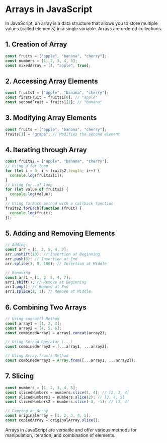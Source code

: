 
# Arrays in JavaScript

In JavaScript, an array is a data structure that allows you to store multiple values (called elements) in a single variable. Arrays are ordered collections.

## 1. Creation of Array
```javascript
const fruits = ["apple", "banana", "cherry"];
const numbers = [1, 2, 3, 4, 5];
const mixedArray = [1, "apple", true];
```

## 2. Accessing Array Elements
```javascript
const fruits1 = ["apple", "banana", "cherry"];
const firstFruit = fruits1[0]; // "apple"
const secondFruit = fruits1[1]; // "banana"
```

## 3. Modifying Array Elements
```javascript
const fruits = ["apple", "banana", "cherry"];
fruits[1] = "grape"; // Modifies the second element
```

## 4. Iterating through Array
```javascript
const fruits2 = ["apple", "banana", "cherry"];
// Using a for loop
for (let i = 0; i < fruits2.length; i++) {
  console.log(fruits2[i]);
}
// Using for..of loop
for (let value of fruits2) {
  console.log(value);
}
// Using forEach method with a callback function
fruits2.forEach(function (fruit) {
  console.log(fruit);
});
```

## 5. Adding and Removing Elements
```javascript
// Adding
const arr = [1, 2, 5, 4, 7];
arr.unshift(10); // Insertion at Beginning
arr.push(8); // Insertion at End
arr.splice(3, 0, 100); // Insertion at Middle

// Removing
const arr1 = [1, 2, 5, 4, 7];
arr1.shift(); // Remove at Beginning
arr1.pop(); // Remove at End
arr1.splice(1, 1); // Remove at Middle
```

## 6. Combining Two Arrays
```javascript
// Using concat() Method
const array1 = [1, 2, 3];
const array2 = [4, 5, 6];
const combinedArray1 = array1.concat(array2);

// Using Spread Operator (...)
const combinedArray2 = [...array1, ...array2];

// Using Array.from() Method
const combinedArray3 = Array.from([...array1, ...array2]);
```

## 7. Slicing
```javascript
const numbers = [1, 2, 3, 4, 5];
const slicedNumbers = numbers.slice(1, 4); // [2, 3, 4]
const slicedNumbers1 = numbers.slice(2); // [3, 4, 5]
const slicedNumbers2 = numbers.slice(-3, -1); // [3, 4]

// Copying an Array
const originalArray = [1, 2, 3, 4, 5];
const copiedArray = originalArray.slice();
```


Arrays in JavaScript are versatile and offer various methods for manipulation, iteration, and combination of elements.
